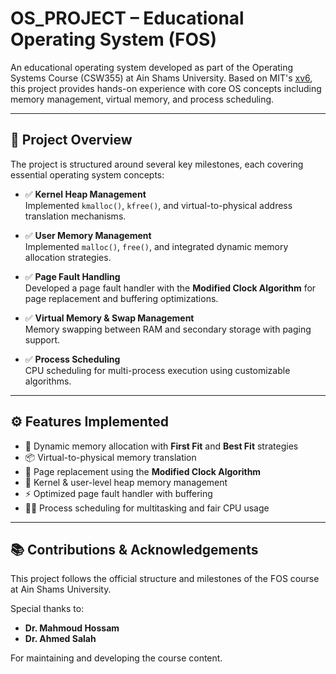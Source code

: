 # OS_PROJECT – Educational Operating System (FOS)

An educational operating system developed as part of the Operating Systems Course (CSW355) at Ain Shams University. Based on MIT's [xv6](https://pdos.csail.mit.edu/6.828/2020/xv6.html), this project provides hands-on experience with core OS concepts including memory management, virtual memory, and process scheduling.

---

## 🚀 Project Overview

The project is structured around several key milestones, each covering essential operating system concepts:

- ✅ **Kernel Heap Management**  
  Implemented `kmalloc()`, `kfree()`, and virtual-to-physical address translation mechanisms.

- ✅ **User Memory Management**  
  Implemented `malloc()`, `free()`, and integrated dynamic memory allocation strategies.

- ✅ **Page Fault Handling**  
  Developed a page fault handler with the **Modified Clock Algorithm** for page replacement and buffering optimizations.

- ✅ **Virtual Memory & Swap Management**  
  Memory swapping between RAM and secondary storage with paging support.

- ✅ **Process Scheduling**  
  CPU scheduling for multi-process execution using customizable algorithms.

---

## ⚙️ Features Implemented

- 🧠 Dynamic memory allocation with **First Fit** and **Best Fit** strategies  
- 📦 Virtual-to-physical memory translation  
- 🔄 Page replacement using the **Modified Clock Algorithm**  
- 🧵 Kernel & user-level heap memory management  
- ⚡ Optimized page fault handler with buffering  
- 🧑‍💻 Process scheduling for multitasking and fair CPU usage

---

## 📚 Contributions & Acknowledgements

This project follows the official structure and milestones of the FOS course at Ain Shams University.

Special thanks to:

- **Dr. Mahmoud Hossam**
- **Dr. Ahmed Salah**

For maintaining and developing the course content.
